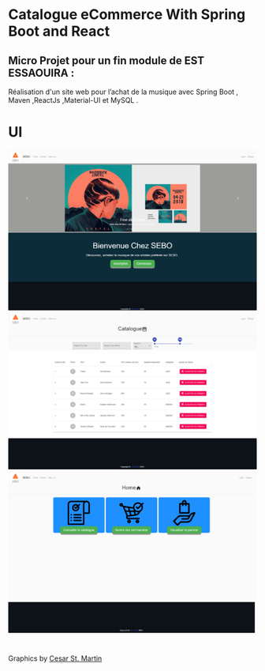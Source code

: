 # Catalogue eCommerce With Spring Boot and React
## Micro Projet pour un fin module  de EST ESSAOUIRA :  
Réalisation d'un site web pour l’achat de la musique avec Spring Boot , Maven ,ReactJs ,Material-UI et MySQL .

# UI
<img src="Screenshot_1566352570.png" width="1000" >
<img src="Screenshot_1566352571.png" width="1000" >
<img src="Screenshot_1566352574.png" width="1000" >











#
Graphics by [Cesar St. Martin](https://www.behance.net/gallery/69226647/Cartel)
